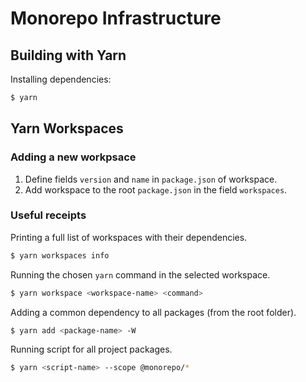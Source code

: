 # Monorepo Infrastructure

## Building with Yarn

Installing dependencies:

```bash
$ yarn
```

## Yarn Workspaces

### Adding a new workpsace

1. Define fields `version` and `name` in `package.json` of workspace.
2. Add workspace to the root `package.json` in the field `workspaces`.

### Useful receipts

Printing a full list of workspaces with their dependencies.

```bash
$ yarn workspaces info
```

Running the chosen `yarn` command in the selected workspace.

```bash
$ yarn workspace <workspace-name> <command>
```

Adding a common dependency to all packages (from the root folder).

```bash
$ yarn add <package-name> -W
```

Running script for all project packages.

```bash
$ yarn <script-name> --scope @monorepo/*
```
